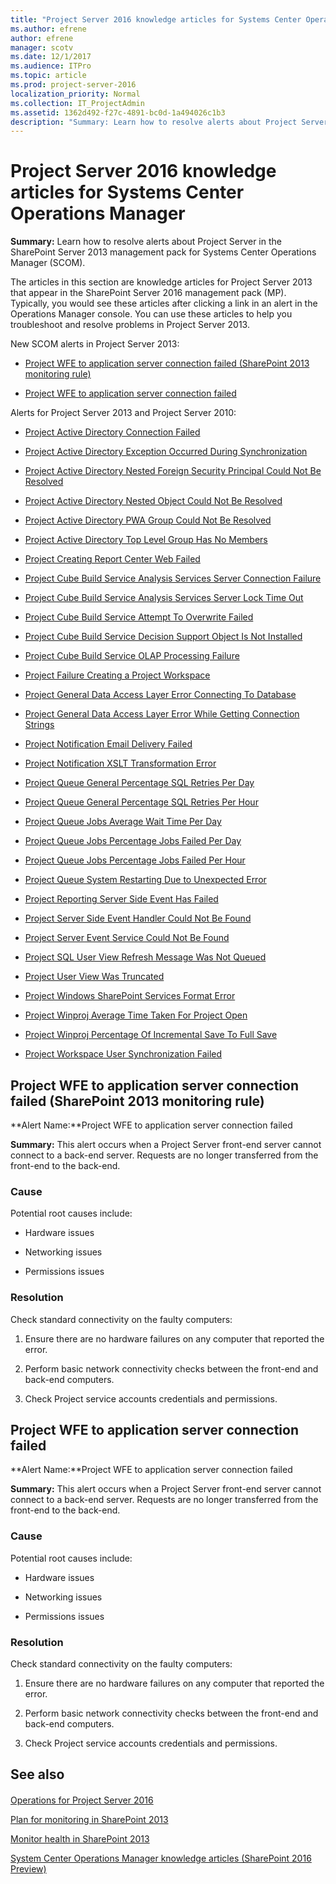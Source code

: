 ```yaml
---
title: "Project Server 2016 knowledge articles for Systems Center Operations Manager"
ms.author: efrene
author: efrene
manager: scotv
ms.date: 12/1/2017
ms.audience: ITPro
ms.topic: article
ms.prod: project-server-2016
localization_priority: Normal
ms.collection: IT_ProjectAdmin
ms.assetid: 1362d492-f27c-4891-bc0d-1a494026c1b3
description: "Summary: Learn how to resolve alerts about Project Server in the SharePoint Server 2013 management pack for Systems Center Operations Manager (SCOM)."
---
```


# Project Server 2016 knowledge articles for Systems Center Operations Manager
 
 **Summary:** Learn how to resolve alerts about Project Server in the SharePoint Server 2013 management pack for Systems Center Operations Manager (SCOM).
  
The articles in this section are knowledge articles for Project Server 2013 that appear in the SharePoint Server 2016 management pack (MP). Typically, you would see these articles after clicking a link in an alert in the Operations Manager console. You can use these articles to help you troubleshoot and resolve problems in Project Server 2013.
  
New SCOM alerts in Project Server 2013:
  
- [Project WFE to application server connection failed (SharePoint 2013 monitoring rule)](#ProjectApp)
    
- [Project WFE to application server connection failed](#ProjectApp2)
    
Alerts for Project Server 2013 and Project Server 2010: 
  
- [Project Active Directory Connection Failed](http://technet.microsoft.com/library/9dfa8649-6fe9-4581-bad0-275514b4411b.aspx)
    
- [Project Active Directory Exception Occurred During Synchronization](http://technet.microsoft.com/library/ca923d63-74e4-4c24-b9b5-ef443460ae18.aspx)
    
- [Project Active Directory Nested Foreign Security Principal Could Not Be Resolved](http://technet.microsoft.com/library/b69027a4-0a8d-40fa-9f40-037122961c8f.aspx)
    
- [Project Active Directory Nested Object Could Not Be Resolved](http://technet.microsoft.com/library/f19a130b-c46b-4634-a7ad-766eceb40481.aspx)
    
- [Project Active Directory PWA Group Could Not Be Resolved](http://technet.microsoft.com/library/56904f42-6f13-4803-8b63-b1061f8106b8.aspx)
    
- [Project Active Directory Top Level Group Has No Members](http://technet.microsoft.com/library/9818bb7f-f287-4c27-a305-e19604f45883.aspx)
    
- [Project Creating Report Center Web Failed](http://technet.microsoft.com/library/3fcddb37-c23d-4438-8e9a-7593c58524de.aspx)
    
- [Project Cube Build Service Analysis Services Server Connection Failure](http://technet.microsoft.com/library/3392245b-aa1b-4705-8364-f870c5729638.aspx)
    
- [Project Cube Build Service Analysis Services Server Lock Time Out](http://technet.microsoft.com/library/9be31184-5363-48f0-a798-bf29668f5f13.aspx)
    
- [Project Cube Build Service Attempt To Overwrite Failed](http://technet.microsoft.com/library/de6895ac-c93a-406c-a73f-3bb14297e152.aspx)
    
- [Project Cube Build Service Decision Support Object Is Not Installed](http://technet.microsoft.com/library/1904a637-5ab4-41ea-9b98-b697878d31d1.aspx)
    
- [Project Cube Build Service OLAP Processing Failure](http://technet.microsoft.com/library/7a226426-f813-4965-9705-a57b053d525d.aspx)
    
- [Project Failure Creating a Project Workspace](http://technet.microsoft.com/library/5abb7c9f-6d6a-489c-b8df-5539b3518199.aspx)
    
- [Project General Data Access Layer Error Connecting To Database](http://technet.microsoft.com/library/f1aaba67-8d3e-4ef8-959c-7fcee27d18c8.aspx)
    
- [Project General Data Access Layer Error While Getting Connection Strings](http://technet.microsoft.com/library/28884893-5349-4038-a106-75285ab976e6.aspx)
    
- [Project Notification Email Delivery Failed](http://technet.microsoft.com/library/2b6b77b1-1891-4e7d-909c-4feb3d29276e.aspx)
    
- [Project Notification XSLT Transformation Error](http://technet.microsoft.com/library/7a226426-f813-4965-9705-a57b053d525d.aspx)
    
- [Project Queue General Percentage SQL Retries Per Day](http://technet.microsoft.com/library/f2b456c3-f62d-4bac-9777-01b7dac167ff.aspx)
    
- [Project Queue General Percentage SQL Retries Per Hour](http://technet.microsoft.com/library/a75c6b58-d428-4358-b8f4-639f5e2a2293.aspx)
    
- [Project Queue Jobs Average Wait Time Per Day](http://technet.microsoft.com/library/10b1d7d7-e560-4414-9975-165833fd4309.aspx)
    
- [Project Queue Jobs Percentage Jobs Failed Per Day](http://technet.microsoft.com/library/c482d69c-418f-45c2-a6c8-ca806afc7932.aspx)
    
- [Project Queue Jobs Percentage Jobs Failed Per Hour](http://technet.microsoft.com/library/8825a253-e12d-439d-b2da-99ce7f5bffff.aspx)
    
- [Project Queue System Restarting Due to Unexpected Error](http://technet.microsoft.com/library/ade88c44-7407-4208-9eb1-2d4b5ee2c419.aspx)
    
- [Project Reporting Server Side Event Has Failed](http://technet.microsoft.com/library/f4ca320e-f658-4804-9e88-6c37d02342ef.aspx)
    
- [Project Server Side Event Handler Could Not Be Found](http://technet.microsoft.com/library/d554c094-ce4d-4abd-a2fa-769282680bb5.aspx)
    
- [Project Server Event Service Could Not Be Found](http://technet.microsoft.com/library/459dae09-9ad4-4dca-bebe-0f64d6301dc7.aspx)
    
- [Project SQL User View Refresh Message Was Not Queued](http://technet.microsoft.com/library/26dd6d5c-0f11-468c-b37a-b6f02379c474.aspx)
    
- [Project User View Was Truncated](http://technet.microsoft.com/library/88b4b816-5d0a-48b6-b9dc-71b6bc247679.aspx)
    
- [Project Windows SharePoint Services Format Error](http://technet.microsoft.com/library/8f2dbfda-01e7-4d29-bc37-d7e9be09c79a.aspx)
    
- [Project Winproj Average Time Taken For Project Open](http://technet.microsoft.com/library/0fcd72f8-6ae3-4411-bb0b-2bb4b2aab91d.aspx)
    
- [Project Winproj Percentage Of Incremental Save To Full Save](http://technet.microsoft.com/library/2935740d-61f7-460f-86f7-7b26700d3d9a.aspx)
    
- [Project Workspace User Synchronization Failed](http://technet.microsoft.com/library/ecb7ce67-3046-49c9-8786-a44bb4bcfab7.aspx)
    
## Project WFE to application server connection failed (SharePoint 2013 monitoring rule)
<a name="ProjectApp"> </a>

 **Alert Name:**Project WFE to application server connection failed
  
 **Summary:** This alert occurs when a Project Server front-end server cannot connect to a back-end server. Requests are no longer transferred from the front-end to the back-end.
  
### Cause

Potential root causes include: 
  
- Hardware issues
    
- Networking issues
    
- Permissions issues
    
### Resolution

Check standard connectivity on the faulty computers:
  
1. Ensure there are no hardware failures on any computer that reported the error.
    
2. Perform basic network connectivity checks between the front-end and back-end computers.
    
3. Check Project service accounts credentials and permissions.
    
## Project WFE to application server connection failed
<a name="ProjectApp2"> </a>

 **Alert Name:**Project WFE to application server connection failed
  
 **Summary:** This alert occurs when a Project Server front-end server cannot connect to a back-end server. Requests are no longer transferred from the front-end to the back-end.
  
### Cause

Potential root causes include: 
  
- Hardware issues
    
- Networking issues
    
- Permissions issues
    
### Resolution

Check standard connectivity on the faulty computers:
  
1. Ensure there are no hardware failures on any computer that reported the error.
    
2. Perform basic network connectivity checks between the front-end and back-end computers.
    
3. Check Project service accounts credentials and permissions.
    
## See also
<a name="ProjectApp2"> </a>

#### 

[Operations for Project Server 2016](operations-for-project-server-2016.md)

[Plan for monitoring in SharePoint 2013](http://technet.microsoft.com/library/a0c9aaa9-5b6d-449c-a69b-f058ac4cf9f1.aspx)
  
[Monitor health in SharePoint 2013](http://technet.microsoft.com/library/de17a1ff-79f4-4638-918b-380fb0a15205.aspx)
  
[System Center Operations Manager knowledge articles (SharePoint 2016 Preview)](http://technet.microsoft.com/library/f58bdfdc-0c7e-481e-b3ac-194423f37262.aspx)

